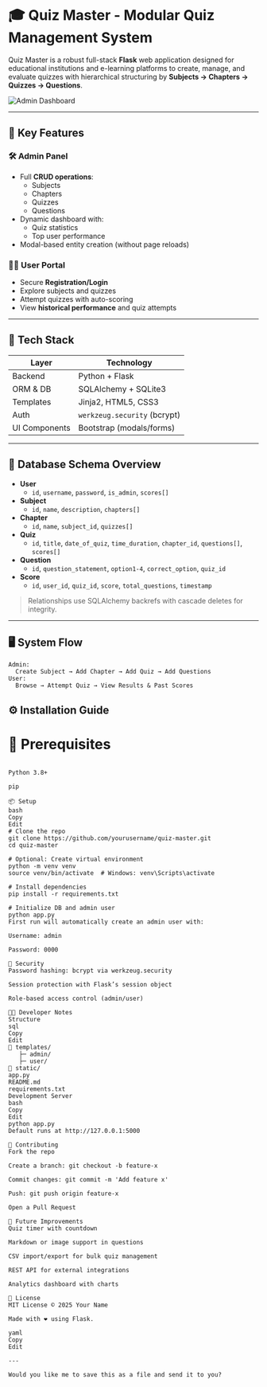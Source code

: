 # 🎓 Quiz Master - Modular Quiz Management System

Quiz Master is a robust full-stack **Flask** web application designed for educational institutions and e-learning platforms to create, manage, and evaluate quizzes with hierarchical structuring by **Subjects → Chapters → Quizzes → Questions**.

![Admin Dashboard](https://i.ibb.co/rGkL5YzR/Untitled-diagram-2025-04-22-071529.png)

---

## 🚀 Key Features

### 🛠 Admin Panel
- Full **CRUD operations**:
  - Subjects
  - Chapters
  - Quizzes
  - Questions
- Dynamic dashboard with:
  - Quiz statistics
  - Top user performance
- Modal-based entity creation (without page reloads)

### 👨‍🎓 User Portal
- Secure **Registration/Login**
- Explore subjects and quizzes
- Attempt quizzes with auto-scoring
- View **historical performance** and quiz attempts

---

## 🧰 Tech Stack

| Layer         | Technology                 |
|--------------|----------------------------|
| Backend       | Python + Flask             |
| ORM & DB      | SQLAlchemy + SQLite3       |
| Templates     | Jinja2, HTML5, CSS3        |
| Auth          | `werkzeug.security` (bcrypt) |
| UI Components | Bootstrap (modals/forms)   |

---

## 🧬 Database Schema Overview

- **User**
  - `id`, `username`, `password`, `is_admin`, `scores[]`
- **Subject**
  - `id`, `name`, `description`, `chapters[]`
- **Chapter**
  - `id`, `name`, `subject_id`, `quizzes[]`
- **Quiz**
  - `id`, `title`, `date_of_quiz`, `time_duration`, `chapter_id`, `questions[]`, `scores[]`
- **Question**
  - `id`, `question_statement`, `option1-4`, `correct_option`, `quiz_id`
- **Score**
  - `id`, `user_id`, `quiz_id`, `score`, `total_questions`, `timestamp`

> Relationships use SQLAlchemy backrefs with cascade deletes for integrity.

---

## 🖥️ System Flow

```plaintext
Admin:
  Create Subject → Add Chapter → Add Quiz → Add Questions
User:
  Browse → Attempt Quiz → View Results & Past Scores
```
## ⚙️ Installation Guide
# 🐍 Prerequisites
```plaintext

Python 3.8+

pip

📦 Setup
bash
Copy
Edit
# Clone the repo
git clone https://github.com/yourusername/quiz-master.git
cd quiz-master

# Optional: Create virtual environment
python -m venv venv
source venv/bin/activate  # Windows: venv\Scripts\activate

# Install dependencies
pip install -r requirements.txt

# Initialize DB and admin user
python app.py
First run will automatically create an admin user with:

Username: admin

Password: 0000

🔐 Security
Password hashing: bcrypt via werkzeug.security

Session protection with Flask’s session object

Role-based access control (admin/user)

👨‍💻 Developer Notes
Structure
sql
Copy
Edit
📁 templates/
   ├─ admin/
   ├─ user/
📁 static/
app.py
README.md
requirements.txt
Development Server
bash
Copy
Edit
python app.py
Default runs at http://127.0.0.1:5000

🤝 Contributing
Fork the repo

Create a branch: git checkout -b feature-x

Commit changes: git commit -m 'Add feature x'

Push: git push origin feature-x

Open a Pull Request

🧪 Future Improvements
Quiz timer with countdown

Markdown or image support in questions

CSV import/export for bulk quiz management

REST API for external integrations

Analytics dashboard with charts

📃 License
MIT License © 2025 Your Name

Made with ❤️ using Flask.

yaml
Copy
Edit

---

Would you like me to save this as a file and send it to you?
